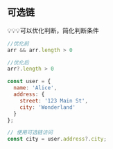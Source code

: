 ## 可选链

💡💡💡可以优化判断，简化判断条件

```javascript
//优化前
arr && arr.length > 0

//优化后
arr?.length > 0
```



```javascript
const user = {
  name: 'Alice',
  address: {
    street: '123 Main St',
    city: 'Wonderland'
  }
};

// 使用可选链访问
const city = user.address?.city;
```





